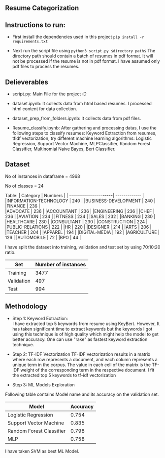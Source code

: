 ## Resume Categorization

## Instructions to run:
- First install the dependencies used in this project `pip install -r requirements.txt`

- Next run the script file using `python3 script.py $directory path$` The directory path should contain a batch of resumes in pdf format. It will not be processed if the resume is not in pdf format. I have assumed only pdf files to process the resumes.

## Delieverables

- script.py:  Main File for the project :D
- dataset.ipynb:   It collects data from html based resumes. I processed html content for data collection.

- dataset_prep_from_folders.ipynb:  It collects data from pdf files.

- Resume_classify.ipynb: After gathering and processing datas, I use the following steps to classify resumes: Keyword Extraction from resumes, tfidf vectorization, try different machine learning algorithms: Logistic Regression, Support Vector Machine, MLPClassifier, Random Forest Classifier, Multinomial Naive Bayes, Bert Classifier.


## Dataset

No of instances in dataframe = 4968 

No of classes = 24

Table:
| Category              | Numbers       |
| ----------------------| ------------- |
|INFORMATION-TECHNOLOGY |   240         |
|BUSINESS-DEVELOPMENT   |   240         |
|FINANCE                |   236         |           
|ADVOCATE               |   236         |
|ACCOUNTANT             |   236         |
|ENGINEERING            |   236         |
|CHEF                   |   236         |
|AVIATION               |   234         |
|FITNESS                |   234         |
|SALES                  |   232         |
|BANKING                |   230         |
|HEALTHCARE             |   230         |
|CONSULTANT             |   230         |
|CONSTRUCTION           |   224         |
|PUBLIC-RELATIONS       |   222         |
|HR                     |   220         |
|DESIGNER               |   214         |
|ARTS                   |   206         |
|TEACHER                |   204         |
|APPAREL                |   194         |
|DIGITAL-MEDIA          |   192         |
|AGRICULTURE            |   126         |
|AUTOMOBILE             |    72         |
|BPO                    |    44         |


I have split the dataset into training, validation and test set by using 70:10:20 ratio.


| Set             | Number of instances              |
| ----------------| ------------- |
|Training         |   3477        |
|Validation       |   497         |
|Test             |   994         | 


## Methodology

- Step 1: Keyword Extraction:  
I have extracted top 5 keywords from resume using KeyBert. However, It has taken significant time to extract keywords but the keywords I got using this technique is of high quality which might help the model to get better accuracy. One can use "rake" as fastest keyword extraction technique.

- Step 2: TF-IDF Vectorization
TF-IDF vectorization results in a matrix where each row represents a document, and each column represents a unique term in the corpus. The value in each cell of the matrix is the TF-IDF weight of the corresponding term in the respective document. 
I fit the extracted top 5 keywords to tf-idf vectorization

- Step 3: ML Models Exploration

Following table contains Model name and its accuracy on the validation set.

| Model                              | Accuracy      |
| -----------------------------------| ------------- |
|Logistic Regression               |   0.754         |
|Support Vector Machine           |   0.835         |
|Random Forest Classifier | 0.798|                                
|MLP               |   0.758         |

I have taken SVM as best ML Model.


